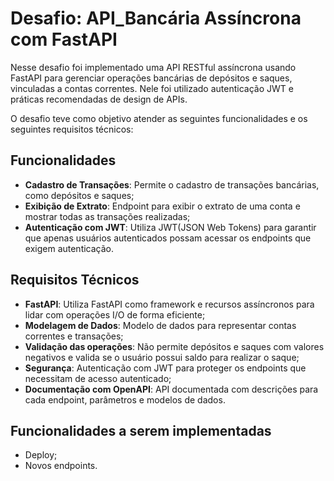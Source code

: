 # Desafio: API_Bancária Assíncrona com FastAPI

Nesse desafio foi implementado uma API RESTful assíncrona usando FastAPI para gerenciar operações bancárias de depósitos e saques, vinculadas a contas correntes. Nele foi utilizado autenticação JWT e práticas recomendadas de design de APIs.

O desafio teve como objetivo atender as seguintes funcionalidades e os seguintes requisitos técnicos:

## Funcionalidades
- **Cadastro de Transações**: Permite o cadastro de transações bancárias, como depósitos e saques;
- **Exibição de Extrato**: Endpoint para exibir o extrato de uma conta e mostrar todas as transações realizadas;
- **Autenticação com JWT**: Utiliza JWT(JSON Web Tokens) para garantir que apenas usuários autenticados possam acessar os endpoints que exigem autenticação.


## Requisitos Técnicos
- **FastAPI**: Utiliza FastAPI como framework e recursos assíncronos para lidar com operações I/O de forma eficiente;
- **Modelagem de Dados**: Modelo de dados para representar contas correntes e transações;
- **Validação das operações**: Não permite depósitos e saques com valores negativos e valida se o usuário possui saldo para realizar o saque;
- **Segurança**: Autenticação com JWT para proteger os endpoints que necessitam de acesso autenticado;
- **Documentação com OpenAPI**: API documentada com descrições para cada endpoint, parâmetros e modelos de dados.

## Funcionalidades a serem implementadas
- Deploy;
- Novos endpoints.
